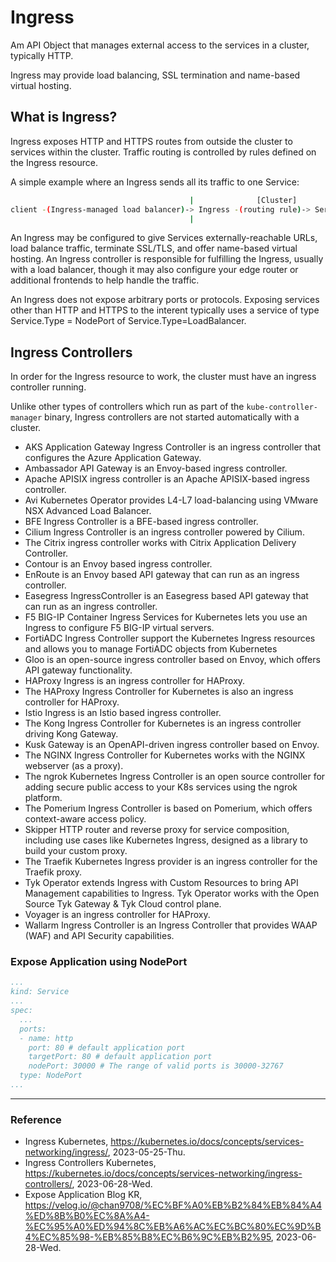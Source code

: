 # Ingress

Am API Object that manages external access to the services in a cluster, typically HTTP.

Ingress may provide load balancing, SSL termination and name-based virtual hosting.

## What is Ingress?

Ingress exposes HTTP and HTTPS routes from outside the cluster to services within the cluster. Traffic routing is controlled by rules defined on the Ingress resource.

A simple example where an Ingress sends all its traffic to one Service:

```Bash
                                        |              [Cluster]           
client -(Ingress-managed load balancer)-> Ingress -(routing rule)-> Service -> Pod0 
                                        |                                   ㄴ> Pod1
```

An Ingress may be configured to give Services externally-reachable URLs, load balance traffic, terminate SSL/TLS, and offer name-based virtual hosting. An Ingress controller is responsible for fulfilling the Ingress, usually with a load balancer, though it may also configure your edge router or additional frontends to help handle the traffic.

An Ingress does not expose arbitrary ports or protocols. Exposing services other than HTTP and HTTPS to the interent typically uses a service of type Service.Type = NodePort of Service.Type=LoadBalancer.

## Ingress Controllers

In order for the Ingress resource to work, the cluster must have an ingress controller running.

Unlike other types of controllers which run as part of the `kube-controller-manager` binary, Ingress controllers are not started automatically with a cluster. 

* AKS Application Gateway Ingress Controller is an ingress controller that configures the Azure Application Gateway.
* Ambassador API Gateway is an Envoy-based ingress controller.
* Apache APISIX ingress controller is an Apache APISIX-based ingress controller.
* Avi Kubernetes Operator provides L4-L7 load-balancing using VMware NSX Advanced Load Balancer.
* BFE Ingress Controller is a BFE-based ingress controller.
* Cilium Ingress Controller is an ingress controller powered by Cilium.
* The Citrix ingress controller works with Citrix Application Delivery Controller.
* Contour is an Envoy based ingress controller.
* EnRoute is an Envoy based API gateway that can run as an ingress controller.
* Easegress IngressController is an Easegress based API gateway that can run as an ingress controller.
* F5 BIG-IP Container Ingress Services for Kubernetes lets you use an Ingress to configure F5 BIG-IP virtual servers.
* FortiADC Ingress Controller support the Kubernetes Ingress resources and allows you to manage FortiADC objects from Kubernetes
* Gloo is an open-source ingress controller based on Envoy, which offers API gateway functionality.
* HAProxy Ingress is an ingress controller for HAProxy.
* The HAProxy Ingress Controller for Kubernetes is also an ingress controller for HAProxy.
* Istio Ingress is an Istio based ingress controller.
* The Kong Ingress Controller for Kubernetes is an ingress controller driving Kong Gateway.
* Kusk Gateway is an OpenAPI-driven ingress controller based on Envoy.
* The NGINX Ingress Controller for Kubernetes works with the NGINX webserver (as a proxy).
* The ngrok Kubernetes Ingress Controller is an open source controller for adding secure public access to your K8s services using the ngrok platform.
* The Pomerium Ingress Controller is based on Pomerium, which offers context-aware access policy.
* Skipper HTTP router and reverse proxy for service composition, including use cases like Kubernetes Ingress, designed as a library to build your custom proxy.
* The Traefik Kubernetes Ingress provider is an ingress controller for the Traefik proxy.
* Tyk Operator extends Ingress with Custom Resources to bring API Management capabilities to Ingress. Tyk Operator works with the Open Source Tyk Gateway & Tyk Cloud control plane.
* Voyager is an ingress controller for HAProxy.
* Wallarm Ingress Controller is an Ingress Controller that provides WAAP (WAF) and API Security capabilities.

### Expose Application using NodePort

```yaml
...
kind: Service
...
spec:
  ...
  ports:
  - name: http
    port: 80 # default application port
    targetPort: 80 # default application port
    nodePort: 30000 # The range of valid ports is 30000-32767
  type: NodePort
...
```

---

### Reference
- Ingress Kubernetes, https://kubernetes.io/docs/concepts/services-networking/ingress/, 2023-05-25-Thu.
- Ingress Controllers Kubernetes, https://kubernetes.io/docs/concepts/services-networking/ingress-controllers/, 2023-06-28-Wed.
- Expose Application Blog KR, https://velog.io/@chan9708/%EC%BF%A0%EB%B2%84%EB%84%A4%ED%8B%B0%EC%8A%A4-%EC%95%A0%ED%94%8C%EB%A6%AC%EC%BC%80%EC%9D%B4%EC%85%98-%EB%85%B8%EC%B6%9C%EB%B2%95, 2023-06-28-Wed.
